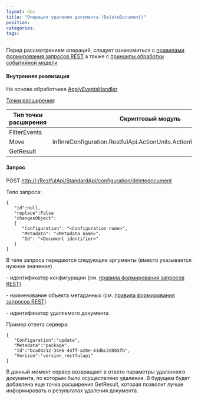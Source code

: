 ```yaml
---
layout: doc
title: "Операция удаления документа (DeleteDocument)"
position: 
categories: 
tags: 
---
```


Перед рассмотрением операций, следует ознакомиться с [правилами формирования запросов REST](http://knowledge:8081/pages/viewpage.action?pageId=40370460) а также с [принципы обработки событийной модели](http://demo.infinnity.ru:8081/pages/viewpage.action?pageId=26378528)

#### Внутренняя реализация

На основе обработчика [ApplyEventsHandler](http://knowledge:8081/pages/viewpage.action?pageId=40370452)

[Точки расширения](http://knowledge:8081/pages/viewpage.action?pageId=40370473):

|Тип точки расширения|Скриптовый модуль|
|--------------------|-----------------|
|FilterEvents| |
|Move|InfinniConfiguration.RestfulApi.ActionUnits.ActionUnitDeleteDocument|
|GetResult| |

#### Запрос

POST [http://<ServerName>:<PortName>/RestfulApi/StandardApi/configuration/deletedocument](http://10.10.1.82:9999/RestfulApi/StandardApi/configuration/setdocument)

Тело запроса:

```
{
   "id":null,
   "replace":False
   "changesObject":
   {
      "Configuration": "<Configuration name>",
      "Metadata": "<Metadata name>",
      "Id": "<Document identifier>"
   }
}
```

В теле запроса передаются следующие аргументы (вместо <parameter name> указывается нужное значение)

<Configuration name> - идентификатор конфигурации (см. [правила формирования запросов REST](http://demo.infinnity.ru:8081/pages/viewpage.action?pageId=40370460))

<Metadata name> - наименование объекта метаданных (см. [правила формирования запросов REST](http://demo.infinnity.ru:8081/pages/viewpage.action?pageId=40370460))

<Document identifier> - идентификатор удаляемого документа

Пример ответа сервера:

```
{
   "Configuration":"update",
   "Metadata":"package",
   "Id":"bcad4212-34e6-44ff-a28e-41d6c288b5fb",
   "Version":"version_restfulapi"
}
```

В данный момент сервер возвращает в ответе параметры удаленного документа, по которым было осуществлено удаление. В будущем будет добавлена еще точка расширения GetResult, которая позволит лучше информировать о результатах удаления документа.

